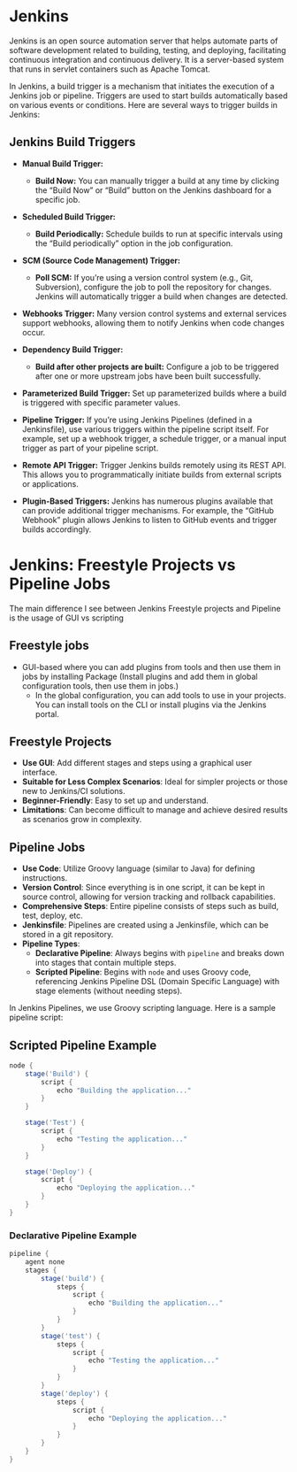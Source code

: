 ##


# Jenkins

Jenkins is an open source automation server that helps automate parts of software development related to building, testing, and deploying, facilitating continuous integration and continuous delivery. It is a server-based system that runs in servlet containers such as Apache Tomcat. 

In Jenkins, a build trigger is a mechanism that initiates the execution of a Jenkins job or pipeline. Triggers are used to start builds automatically based on various events or conditions. Here are several ways to trigger builds in Jenkins:

## Jenkins Build Triggers

- **Manual Build Trigger:**
  - **Build Now:** You can manually trigger a build at any time by clicking the “Build Now” or “Build” button on the Jenkins dashboard for a specific job.

- **Scheduled Build Trigger:**
  - **Build Periodically:** Schedule builds to run at specific intervals using the “Build periodically” option in the job configuration.

- **SCM (Source Code Management) Trigger:**
  - **Poll SCM:** If you’re using a version control system (e.g., Git, Subversion), configure the job to poll the repository for changes. Jenkins will automatically trigger a build when changes are detected.

- **Webhooks Trigger:** Many version control systems and external services support webhooks, allowing them to notify Jenkins when code changes occur.

- **Dependency Build Trigger:** 
  - **Build after other projects are built:** Configure a job to be triggered after one or more upstream jobs have been built successfully.

- **Parameterized Build Trigger:** Set up parameterized builds where a build is triggered with specific parameter values.

- **Pipeline Trigger:** If you’re using Jenkins Pipelines (defined in a Jenkinsfile), use various triggers within the pipeline script itself. For example, set up a webhook trigger, a schedule trigger, or a manual input trigger as part of your pipeline script.

- **Remote API Trigger:** Trigger Jenkins builds remotely using its REST API. This allows you to programmatically initiate builds from external scripts or applications.

- **Plugin-Based Triggers:** Jenkins has numerous plugins available that can provide additional trigger mechanisms. For example, the “GitHub Webhook” plugin allows Jenkins to listen to GitHub events and trigger builds accordingly.


# Jenkins: Freestyle Projects vs Pipeline Jobs

The main difference I see between Jenkins Freestyle projects and Pipeline is the usage of GUI vs scripting

## Freestyle jobs 

- GUI-based where you can add plugins from tools and then use them in jobs by installing Package (Install plugins and add them in global configuration tools, then use them in jobs.)
  -  In the global configuration, you can add tools to use in your projects. You can install tools on the CLI or install plugins via the Jenkins portal.

## Freestyle Projects
- **Use GUI**: Add different stages and steps using a graphical user interface.
- **Suitable for Less Complex Scenarios**: Ideal for simpler projects or those new to Jenkins/CI solutions.
- **Beginner-Friendly**: Easy to set up and understand.
- **Limitations**: Can become difficult to manage and achieve desired results as scenarios grow in complexity.

## Pipeline Jobs
- **Use Code**: Utilize Groovy language (similar to Java) for defining instructions.
- **Version Control**: Since everything is in one script, it can be kept in source control, allowing for version tracking and rollback capabilities.
- **Comprehensive Steps**: Entire pipeline consists of steps such as build, test, deploy, etc.
- **Jenkinsfile**: Pipelines are created using a Jenkinsfile, which can be stored in a git repository.
- **Pipeline Types**:
  - **Declarative Pipeline**: Always begins with `pipeline` and breaks down into stages that contain multiple steps.
  - **Scripted Pipeline**: Begins with `node` and uses Groovy code, referencing Jenkins Pipeline DSL (Domain Specific Language) with stage elements (without needing steps).




In Jenkins Pipelines, we use Groovy scripting language. Here is a sample pipeline script:

## Scripted Pipeline Example

```groovy
node {
    stage('Build') {
        script {
            echo "Building the application..."
        }
    }

    stage('Test') {
        script {
            echo "Testing the application..."
        }
    }

    stage('Deploy') {
        script {
            echo "Deploying the application..."
        }
    }
}
```

### Declarative Pipeline Example

```groovy
pipeline {
    agent none
    stages {
        stage('build') {
            steps {
                script {
                    echo "Building the application..."
                }
            }
        }
        stage('test') {
            steps {
                script {
                    echo "Testing the application..."
                }
            }
        }
        stage('deploy') {
            steps {
                script {
                    echo "Deploying the application..."
                }
            }
        }
    }
}
```
